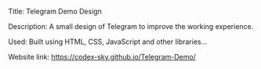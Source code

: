 Title: Telegram Demo Design

Description: A small design of Telegram to improve the working experience.

Used: Built using HTML, CSS, JavaScript and other libraries...

Website link: https://codex-sky.github.io/Telegram-Demo/
